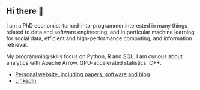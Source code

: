 ## Hi there 👋

I am a PhD economist-turned-into-programmer interested in many things related to data and software engineering, and in particular machine learning for social data, efficient and high-performance computing, and information retrieval. 

My programming skills focus on Python, R and SQL. I am curious about analytics with Apache Arrow, GPU-accelerated statistics, C++.

- [Personal website, including papers, software and blog](https://f-hafner.github.io/)
- [LinkedIn](https://www.linkedin.com/in/flavio-hafner/)


